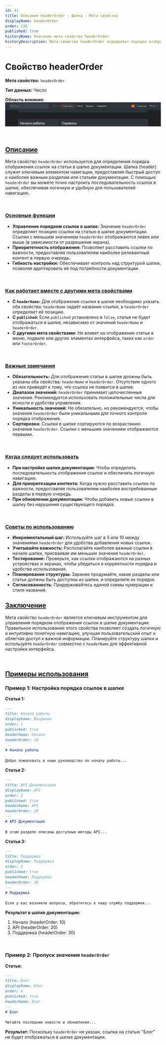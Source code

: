 ```yaml
---
id: 41
title: Описание headerOrder - Шапка - Мета свойства
displayName: headerOrder
order: 130
published: true
historyName: Описание мета свойства headerOrder
historyDescription: Мета-свойство headerOrder определяет порядок отображения ссылок в шапке документации, улучшая навигацию и доступ к важным разделам.
---
```


# Свойство headerOrder

**Мета свойство:** `headerOrder`

**Тип данных:** Число

**Область влияния:**
![Влияние cвойства](https://raw.githubusercontent.com/SolarSpaceTech/product-documentation-help/refs/heads/main/ru/images/header-order.png)

<br/>

## [Описание](description)

Мета свойство `headerOrder` используется для определения порядка отображения ссылок на статьи в шапке документации. Шапка (header) служит ключевым
элементом навигации, предоставляя быстрый доступ к наиболее важным разделам или статьям документации.
С помощью `headerOrder` вы можете точно настроить последовательность ссылок в шапке, обеспечивая логичную и удобную для пользователей навигацию.

<br/>

### [Основные функции](basic-functions)

- **Управление порядком ссылок в шапке:** Значение `headerOrder` определяет позицию ссылки на статью в шапке документации.
Ссылки с меньшим значением `headerOrder` отображаются левее или выше (в зависимости от разрешения экрана).
- **Приоритетность отображения:** Позволяет расставить ссылки по важности, предоставляя пользователям наиболее релевантный контент в первую очередь.
- **Гибкость настройки:** Обеспечивает контроль над структурой шапки, позволяя адаптировать её под потребности документации.

<br/>

### [Как работает вместе с другими мета свойствами](with-other-properties)

- **С `headerName`:** Для отображения ссылки в шапке необходимо указать оба свойства: `headerName` задаёт название ссылки, а `headerOrder` определяет её позицию.
- **С `published`:** Если `published` установлено в `false`, статья не будет отображаться в шапке, независимо от значений `headerName` и `headerOrder`.
- **С другими мета свойствами:** Не влияет на отображение статьи в меню, подвале или других элементах интерфейса, таких как `order` или `footerOrder`.

<br/>

### [Важные замечания](notes)

- **Обязательность:** Для отображения статьи в шапке должны быть указаны оба свойства: `headerName` и `headerOrder`. Отсутствие одного из них приведёт к тому, что ссылка не появится в шапке.
- **Диапазон значений:** `headerOrder` принимает целочисленные значения. Рекомендуется использовать положительные числа для ясности и удобства управления.
- **Уникальность значений:** Не обязательно, но рекомендуется, чтобы значения `headerOrder` были уникальными для точного контроля порядка отображения.
- **Сортировка:** Ссылки в шапке сортируются по возрастанию значения `headerOrder`. Ссылки с меньшим значением отображаются первыми.

<br/>

### [Когда следует использовать](when-to-use)

- **При настройке шапки документации:** Чтобы определить последовательность отображения ссылок и обеспечить логичную навигацию.
- **Для приоритезации контента:** Когда нужно расставить ссылки по важности, предоставляя пользователям наиболее востребованные разделы в первую очередь.
- **При обновлении документации:** Чтобы добавить новые ссылки в шапку без нарушения существующего порядка.

<br/>

### [Советы по использованию](advice)

- **Инкрементальный шаг:** Используйте шаг в 5 или 10 между значениями `headerOrder` для удобства добавления новых ссылок.
- **Учитывайте важность:** Располагайте наиболее важные ссылки в начале шапки, присваивая им меньшие значения `headerOrder`.
- **Тестирование:** Проверьте, как ссылки отображаются на разных устройствах и экранах, чтобы убедиться в корректности порядка и удобстве использования.
- **Планирование структуры:** Заранее продумайте, какие разделы или статьи должны быть доступны из шапки, и определите их порядок.
- **Согласованность:** Придерживайтесь единой схемы нумерации и стиля названий.

## [Заключение](conclusion)

Мета свойство `headerOrder` является ключевым инструментом для управления порядком отображения ссылок в шапке документации.
Правильное использование этого свойства позволяет создать логичную и интуитивно понятную навигацию, улучшая пользовательский опыт и облегчая
доступ к важной информации. Планируйте структуру шапки и используйте `headerOrder` совместно с `headerName` для эффективной настройки интерфейса.

<br/>

## [Примеры использования](examples)

### Пример 1: Настройка порядка ссылок в шапке

**Статья 1:**

```md
---
title: Начало работы
displayName: Введение
order: 1
published: true
headerName: Начало
headerOrder: 10
---
# Начало работы

Добро пожаловать в наше руководство по началу работы...
```

**Статья 2:**

```md
---
title: API Документация
displayName: API
order: 2
published: true
headerName: API
headerOrder: 20
---
# API Документация

В этом разделе описаны доступные методы API...
```

**Статья 3:**

```md
---
title: Поддержка
displayName: Поддержка
order: 3
published: true
headerName: Поддержка
headerOrder: 30
---
# Поддержка

Если у вас возникли вопросы, обратитесь в нашу службу поддержки...
```

**Результат в шапке документации:**

1. Начало (headerOrder: 10)
2. API (headerOrder: 20)
3. Поддержка (headerOrder: 30)

<br/>

### Пример 2: Пропуск значения `headerOrder`

**Статья:**

```md
---
title: Блог
displayName: Блог
order: 4
published: true
headerName: Блог
---
# Блог

Читайте последние новости и обновления...
```

**Результат:** Поскольку `headerOrder` не указан, ссылка на статью "Блог" не будет отображаться в шапке документации.
